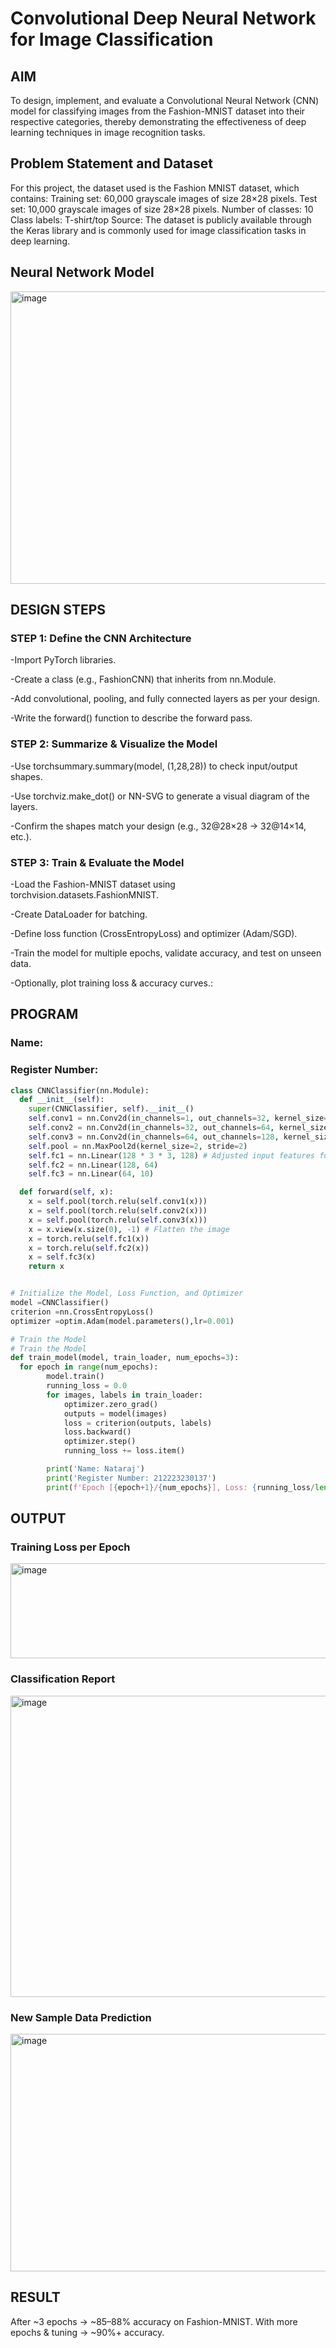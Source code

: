 # Convolutional Deep Neural Network for Image Classification

## AIM
To design, implement, and evaluate a Convolutional Neural Network (CNN) model for classifying images from the Fashion-MNIST dataset into their respective categories, thereby demonstrating the effectiveness of deep learning techniques in image recognition tasks.

## Problem Statement and Dataset

For this project, the dataset used is the Fashion MNIST dataset, which contains:
Training set: 60,000 grayscale images of size 28×28 pixels.
Test set: 10,000 grayscale images of size 28×28 pixels.
Number of classes: 10
Class labels:
T-shirt/top
Source: The dataset is publicly available through the Keras library and is commonly used for image classification tasks in deep learning.

## Neural Network Model

<img width="962" height="468" alt="image" src="https://github.com/user-attachments/assets/c785e5f3-9533-4bf5-8ae0-68ecc38aa273" />

## DESIGN STEPS

### STEP 1: Define the CNN Architecture

-Import PyTorch libraries.

-Create a class (e.g., FashionCNN) that inherits from nn.Module.

-Add convolutional, pooling, and fully connected layers as per your design.

-Write the forward() function to describe the forward pass.

### STEP 2: Summarize & Visualize the Model

-Use torchsummary.summary(model, (1,28,28)) to check input/output shapes.

-Use torchviz.make_dot() or NN-SVG to generate a visual diagram of the layers.

-Confirm the shapes match your design (e.g., 32@28×28 → 32@14×14, etc.).

### STEP 3: Train & Evaluate the Model

-Load the Fashion-MNIST dataset using torchvision.datasets.FashionMNIST.

-Create DataLoader for batching.

-Define loss function (CrossEntropyLoss) and optimizer (Adam/SGD).

-Train the model for multiple epochs, validate accuracy, and test on unseen data.

-Optionally, plot training loss & accuracy curves.:


## PROGRAM

### Name:
### Register Number:
```python
class CNNClassifier(nn.Module):
  def __init__(self):
    super(CNNClassifier, self).__init__()
    self.conv1 = nn.Conv2d(in_channels=1, out_channels=32, kernel_size=3, padding=1)
    self.conv2 = nn.Conv2d(in_channels=32, out_channels=64, kernel_size=3, padding=1)
    self.conv3 = nn.Conv2d(in_channels=64, out_channels=128, kernel_size=3, padding=1)
    self.pool = nn.MaxPool2d(kernel_size=2, stride=2)
    self.fc1 = nn.Linear(128 * 3 * 3, 128) # Adjusted input features for fc1
    self.fc2 = nn.Linear(128, 64)
    self.fc3 = nn.Linear(64, 10)

  def forward(self, x):
    x = self.pool(torch.relu(self.conv1(x)))
    x = self.pool(torch.relu(self.conv2(x)))
    x = self.pool(torch.relu(self.conv3(x)))
    x = x.view(x.size(0), -1) # Flatten the image
    x = torch.relu(self.fc1(x))
    x = torch.relu(self.fc2(x))
    x = self.fc3(x)
    return x



```

```python
# Initialize the Model, Loss Function, and Optimizer
model =CNNClassifier()
criterion =nn.CrossEntropyLoss()
optimizer =optim.Adam(model.parameters(),lr=0.001)

```

```python
# Train the Model
# Train the Model
def train_model(model, train_loader, num_epochs=3):
  for epoch in range(num_epochs):
        model.train()
        running_loss = 0.0
        for images, labels in train_loader:
            optimizer.zero_grad()
            outputs = model(images)
            loss = criterion(outputs, labels)
            loss.backward()
            optimizer.step()
            running_loss += loss.item()

        print('Name: Nataraj')
        print('Register Number: 212223230137')
        print(f'Epoch [{epoch+1}/{num_epochs}], Loss: {running_loss/len(train_loader):.4f}')

```

## OUTPUT
### Training Loss per Epoch

<img width="1535" height="152" alt="image" src="https://github.com/user-attachments/assets/4cf66921-16b9-4a3a-927f-fef7bdb1f1db" />


### Classification Report

<img width="1367" height="482" alt="image" src="https://github.com/user-attachments/assets/a5d091ff-948d-4310-af7d-99272f79a27c" />

### New Sample Data Prediction

<img width="1740" height="380" alt="image" src="https://github.com/user-attachments/assets/7e0d2d11-1a83-4905-b9a7-e857ea4be975" />


## RESULT
After ~3 epochs → ~85–88% accuracy on Fashion-MNIST.
With more epochs & tuning → ~90%+ accuracy.
